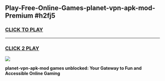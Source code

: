 
## Play-Free-Online-Games-planet-vpn-apk-mod-Premium #h2fj5
<h3>
<a href="https://premium.freeplayer.one?title=planet-vpn-apk-mod&ref=8M">CLICK TO PLAY</a></h3>
<hr>

<h3>
<a href="https://premium.freeplayer.one?title=planet-vpn-apk-mod&ref=8M">CLICK 2 PLAY</a>
  
</h3>

<a href="https://premium.freeplayer.one?title=planet-vpn-apk-mod&ref=8M"><img src="https://clearcache.store/games.png"></a>


**planet-vpn-apk-mod games unblocked: Your Gateway to Fun and Accessible Online Gaming**
